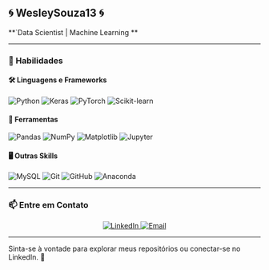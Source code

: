 ## 🌀 WesleySouza13 🌀

**`Data Scientist | Machine Learning ** 


---

### 🌟 Habilidades

#### 🛠️ **Linguagens e Frameworks**

![Python](https://img.shields.io/badge/Python-3670A0?style=for-the-badge&logo=python&logoColor=ffdd54)
![Keras](https://img.shields.io/badge/Keras-D00000?style=for-the-badge&logo=keras&logoColor=white)
![PyTorch](https://img.shields.io/badge/PyTorch-EE4C2C?style=for-the-badge&logo=pytorch&logoColor=white)
![Scikit-learn](https://img.shields.io/badge/Scikit--learn-F7931E?style=for-the-badge&logo=scikit-learn&logoColor=white)

#### 🔧 **Ferramentas**

![Pandas](https://img.shields.io/badge/Pandas-150458?style=for-the-badge&logo=pandas&logoColor=white)
![NumPy](https://img.shields.io/badge/NumPy-013243?style=for-the-badge&logo=numpy&logoColor=white)
![Matplotlib](https://img.shields.io/badge/Matplotlib-ffffff?style=for-the-badge&logo=matplotlib&logoColor=black)
![Jupyter](https://img.shields.io/badge/Jupyter-FA0F00?style=for-the-badge&logo=jupyter&logoColor=white)

#### 🖥️ **Outras Skills**

![MySQL](https://img.shields.io/badge/MySQL-4479A1?style=for-the-badge&logo=mysql&logoColor=white)
![Git](https://img.shields.io/badge/Git-F05032?style=for-the-badge&logo=git&logoColor=white)
![GitHub](https://img.shields.io/badge/GitHub-181717?style=for-the-badge&logo=github&logoColor=white)
![Anaconda](https://img.shields.io/badge/Anaconda-44A833?style=for-the-badge&logo=anaconda&logoColor=white)

---

### 📫 Entre em Contato

<div align="center">
  <a href="https://www.linkedin.com/in/wesley-matos-5a4b84254">
    <img src="https://img.shields.io/badge/-LinkedIn-0077B5?style=for-the-badge&logo=LinkedIn&logoColor=white" alt="LinkedIn">
  </a>
  <a href="mailto:wesley@example.com">
    <img src="https://img.shields.io/badge/-Email-D14836?style=for-the-badge&logo=gmail&logoColor=white" alt="Email">
  </a>
</div>

---

Sinta-se à vontade para explorar meus repositórios ou conectar-se no LinkedIn. 🚀



